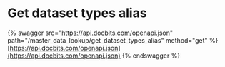 # Get dataset types alias

{% swagger src="https://api.docbits.com/openapi.json" path="/master_data_lookup/get_dataset_types_alias" method="get" %}
[https://api.docbits.com/openapi.json](https://api.docbits.com/openapi.json)
{% endswagger %}
